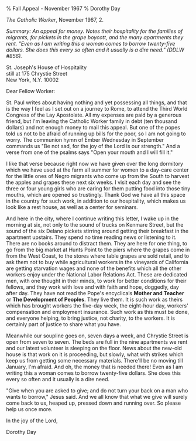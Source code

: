 % Fall Appeal - November 1967
% Dorothy Day

*The Catholic Worker*, November 1967, 2.

*Summary: An appeal for money. Notes their hospitality for the families
of migrants, for pickets in the grape boycott, and the many apartments
they rent. "Even as I am writing this a woman comes to borrow
twenty-five dollars. She does this every so often and it usually is a
dire need." (DDLW \#856).*

St. Joseph's House of Hospitality \
still at 175 Chrystie Street \
New York, N.Y. 10002

Dear Fellow Worker:

St. Paul writes about having nothing and yet possessing all things, and
that is the way I feel as I set out on a journey to Rome, to attend the
Third World Congress of the Lay Apostolate. All my expenses are paid by
a generous friend, but I'm leaving the Catholic Worker family in debt
(ten thousand dollars) and not enough money to mail this appeal. But one
of the popes told us not to be afraid of running up bills for the poor,
so I am not going to worry. The communion hymn of Ember Wednesday in
September commands us "Be not sad, for the joy of the Lord is our
strength." And a verse from one of the psalms says "Open your mouth and
I will fill it."

I like that verse because right now we have given over the long
dormitory which we have used at the farm all summer for women to a
day-care center for the little ones of Negro migrants who come up from
the South to harvest the apples and grapes these next six weeks. I visit
each day and see the three or four young girls who are caring for them
putting food into those tiny mouths, which are opened so trustingly.
Thank God we have all this space in the country for such work, in
addition to our hospitality, which makes us look like a rest house, as
well as a center for seminars.

And here in the city, where I continue writing this letter, I wake up in
the morning at six, not only to the sound of trucks on Kenmare Street,
but the sound of the six Delano pickets stirring around getting their
breakfast in the apartment upstairs. They spend no time reading news or
listening to it. There are no books around to distract them. They are
here for one thing, to go from the big market at Hunts Point to the
piers where the grapes come in from the West Coast, to the stores where
table grapes are sold retail, and to ask them not to buy while
agricultural workers in the vineyards of California are getting
starvation wages and none of the benefits which all the other workers
enjoy under the National Labor Relations Act. These are dedicated men,
with one thought in their minds, to work for better conditions for their
fellows, and they work with love and with faith and hope, doggedly, day
after day. They have not read the Pope's encyclicals **Mother and
Teacher** or **The Development of Peoples**. They live them. It is such
work as theirs which has brought workers the five-day week, the
eight-hour day, workers' compensation and employment insurance. Such
work as this must be done, and everyone helping, to bring justice, not
charity, to the workers. It is certainly part of justice to share what
you have.

Meanwhile our soupline goes on, seven days a week, and Chrystie Street
is open from seven to seven. The beds are full in the nine apartments we
rent and our latest volunteer is sleeping on the floor. News about the
new-old house is that work on it is proceeding, but slowly, what with
strikes which keep us from getting some necessary materials. There'll be
no moving till January, I'm afraid. And oh, the money that is needed
there! Even as I am writing this a woman comes to borrow twenty-five
dollars. She does this every so often and it usually is a dire need.

"Give when you are asked to give; and do not turn your back on a man who
wants to borrow," Jesus said. And we all know that what we give will
surely come back to us, heaped up, pressed down and running over. So
please help us once more.

In the joy of the Lord,

Dorothy Day
